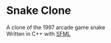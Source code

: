 # Snake Clone
A clone of the 1997 arcade game snake<br>
Written in C++ with [SFML](https://sfml-dev.org)